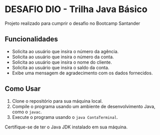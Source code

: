 # DESAFIO DIO - Trilha Java Básico

Projeto realizado para cumprir o desafio no Bootcamp Santander

## Funcionalidades

- Solicita ao usuário que insira o número da agência.
- Solicita ao usuário que insira o número da conta.
- Solicita ao usuário que insira o nome do cliente.
- Solicita ao usuário que insira o saldo da conta.
- Exibe uma mensagem de agradecimento com os dados fornecidos.

## Como Usar

1. Clone o repositório para sua máquina local.
2. Compile o programa usando um ambiente de desenvolvimento Java, como o `javac`.
3. Execute o programa usando o `java ContaTerminal`.

Certifique-se de ter o Java JDK instalado em sua máquina.

